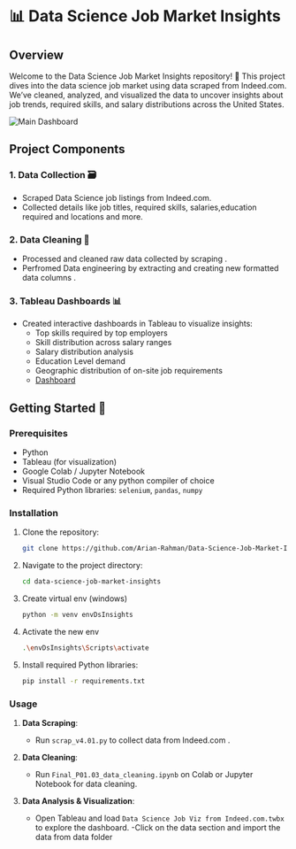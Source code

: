 # 📊 Data Science Job Market Insights

## Overview

Welcome to the Data Science Job Market Insights repository! 🎉 This project dives into the data science job market using data scraped from Indeed.com. We’ve cleaned, analyzed, and visualized the data to uncover insights about job trends, required skills, and salary distributions across the United States.

![Main Dashboard](https://github.com/user-attachments/assets/69b555d0-cb79-4583-a049-5e6fc05fef8b)


## Project Components

### 1. Data Collection 🗃️
- Scraped Data Science job listings from Indeed.com.
- Collected details like job titles, required skills, salaries,education required and locations and more.

### 2. Data Cleaning 🧹
- Processed and cleaned raw data collected by scraping .
- Perfromed Data engineering by extracting and creating new formatted data columns .

### 3. Tableau Dashboards 📊
- Created interactive dashboards in Tableau to visualize insights:
  - Top skills required by top employers
  - Skill distribution across salary ranges
  - Salary distribution analysis
  - Education Level demand 
  - Geographic distribution of on-site job requirements
  - [Dashboard](https://public.tableau.com/views/DataScienceJobVizfromIndeed_com/Dashboard1?:language=en-US&publish=yes&:sid=6F51DA7D92EF4481982A5A7A5FF73F18-0:0&:redirect=auth&:display_count=n&:origin=viz_share_link)
    

## Getting Started 🚀

### Prerequisites

- Python 
- Tableau (for visualization)
- Google Colab / Jupyter Notebook
- Visual Studio Code or any python compiler of choice 
- Required Python libraries: `selenium`, `pandas`, `numpy`

### Installation

1. Clone the repository:
   ```bash
   git clone https://github.com/Arian-Rahman/Data-Science-Job-Market-Insights.git
2. Navigate to the project directory:
   ```bash
   cd data-science-job-market-insights
3. Create virtual env (windows)
   ```bash
   python -m venv envDsInsights
4. Activate the new env
   ```bash
   .\envDsInsights\Scripts\activate

5. Install required Python libraries:
   ```bash
   pip install -r requirements.txt

### Usage

1. **Data Scraping**:
   - Run `scrap_v4.01.py` to collect data from Indeed.com .

2. **Data Cleaning**:
   - Run `Final_P01.03_data_cleaning.ipynb` on Colab or Jupyter Notebook for data cleaning.

3. **Data Analysis & Visualization**:
   - Open Tableau and load `Data Science Job Viz from Indeed.com.twbx` to explore the dashboard.
   -Click on the data section and import the data from data folder 
     




   
